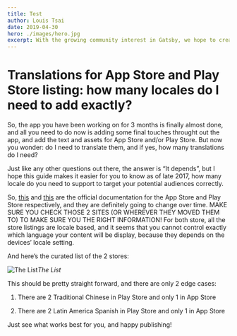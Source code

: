 ```yaml
---
title: Test
author: Louis Tsai
date: 2019-04-30
hero: ./images/hero.jpg
excerpt: With the growing community interest in Gatsby, we hope to create more resources that make it easier for anyone to grasp the power of this incredible tool.
---
```

# Translations for App Store and Play Store listing: how many locales do I need to add exactly?

So, the app you have been working on for 3 months is finally almost done, and all you need to do now is adding some final touches throught out the app, and add the text and assets for App Store and/or Play Store. But now you wonder: do I need to translate them, and if yes, how many translations do I need?

Just like any other questions out there, the answer is “It depends”, but I hope this guide makes it easier for you to know as of late 2017, how many locale do you need to support to target your potential audiences correctly.

So, [this](https://developer.apple.com/library/content/documentation/LanguagesUtilities/Conceptual/iTunesConnect_Guide/Chapters/AppStoreTerritories.html) and [this](https://support.google.com/googleplay/android-developer/table/3541286?visit_id=1-636316626375066946-113304020&rd=1) are the official documentation for the App Store and Play Store respectively, and they are definitely going to change over time. MAKE SURE YOU CHECK THOSE 2 SITES (OR WHEREVER THEY MOVED THEM TO) TO MAKE SURE YOU THE RIGHT INFORMATION! For both store, all the store listings are locale based, and it seems that you cannot control exactly which language your content will be display, because they depends on the devices’ locale setting.

And here’s the curated list of the 2 stores:

![The List](https://cdn-images-1.medium.com/max/2000/1*P1wBoE2XiQCjJaTB34GvHw.png)*The List*

This should be pretty straight forward, and there are only 2 edge cases:

1. There are 2 Traditional Chinese in Play Store and only 1 in App Store

1. There are 2 Latin America Spanish in Play Store and only 1 in App Store

Just see what works best for you, and happy publishing!
